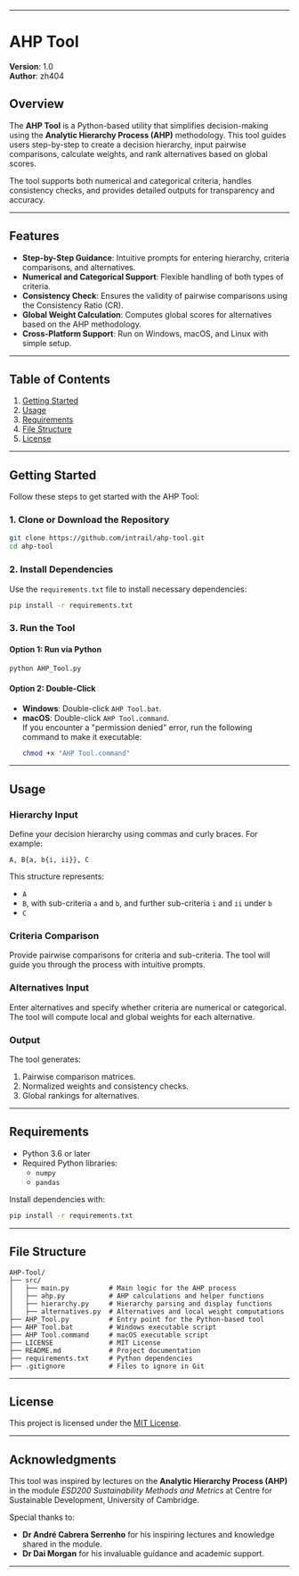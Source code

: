 
---

# AHP Tool

**Version**: 1.0  
**Author**: zh404  

## Overview

The **AHP Tool** is a Python-based utility that simplifies decision-making using the **Analytic Hierarchy Process (AHP)** methodology. This tool guides users step-by-step to create a decision hierarchy, input pairwise comparisons, calculate weights, and rank alternatives based on global scores.

The tool supports both numerical and categorical criteria, handles consistency checks, and provides detailed outputs for transparency and accuracy.

---

## Features

- **Step-by-Step Guidance**: Intuitive prompts for entering hierarchy, criteria comparisons, and alternatives.
- **Numerical and Categorical Support**: Flexible handling of both types of criteria.
- **Consistency Check**: Ensures the validity of pairwise comparisons using the Consistency Ratio (CR).
- **Global Weight Calculation**: Computes global scores for alternatives based on the AHP methodology.
- **Cross-Platform Support**: Run on Windows, macOS, and Linux with simple setup.

---

## Table of Contents

1. [Getting Started](#getting-started)
2. [Usage](#usage)
3. [Requirements](#requirements)
4. [File Structure](#file-structure)
5. [License](#license)

---

## Getting Started

Follow these steps to get started with the AHP Tool:

### 1. Clone or Download the Repository
```bash
git clone https://github.com/intrail/ahp-tool.git
cd ahp-tool
```

### 2. Install Dependencies
Use the `requirements.txt` file to install necessary dependencies:
```bash
pip install -r requirements.txt
```

### 3. Run the Tool
#### Option 1: Run via Python
```bash
python AHP_Tool.py
```

#### Option 2: Double-Click
- **Windows**: Double-click `AHP Tool.bat`.  
- **macOS**: Double-click `AHP Tool.command`.  
  If you encounter a "permission denied" error, run the following command to make it executable:
  ```bash
  chmod +x "AHP Tool.command"
  ```

---

## Usage

### Hierarchy Input
Define your decision hierarchy using commas and curly braces. For example:
```
A, B{a, b{i, ii}}, C
```
This structure represents:
- `A`
- `B`, with sub-criteria `a` and `b`, and further sub-criteria `i` and `ii` under `b`
- `C`

### Criteria Comparison
Provide pairwise comparisons for criteria and sub-criteria. The tool will guide you through the process with intuitive prompts.

### Alternatives Input
Enter alternatives and specify whether criteria are numerical or categorical. The tool will compute local and global weights for each alternative.

### Output
The tool generates:
1. Pairwise comparison matrices.
2. Normalized weights and consistency checks.
3. Global rankings for alternatives.

---

## Requirements

- Python 3.6 or later
- Required Python libraries:
  - `numpy`
  - `pandas`

Install dependencies with:
```bash
pip install -r requirements.txt
```

---

## File Structure

```
AHP-Tool/
├── src/
│   ├── main.py          # Main logic for the AHP process
│   ├── ahp.py           # AHP calculations and helper functions
│   ├── hierarchy.py     # Hierarchy parsing and display functions
│   ├── alternatives.py  # Alternatives and local weight computations
├── AHP_Tool.py          # Entry point for the Python-based tool
├── AHP Tool.bat         # Windows executable script
├── AHP Tool.command     # macOS executable script
├── LICENSE              # MIT License
├── README.md            # Project documentation
├── requirements.txt     # Python dependencies
├── .gitignore           # Files to ignore in Git
```

---

## License

This project is licensed under the [MIT License](LICENSE).

---

## Acknowledgments

This tool was inspired by lectures on the **Analytic Hierarchy Process (AHP)** in the module *ESD200 Sustainability Methods and Metrics* at Centre for Sustainable Development, University of Cambridge. 

Special thanks to:
- **Dr André Cabrera Serrenho** for his inspiring lectures and knowledge shared in the module.
- **Dr Dai Morgan** for his invaluable guidance and academic support.

---
